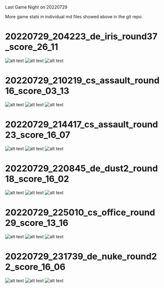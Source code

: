 Last Game Night on 20220729

More game stats in individual md files showed above in the git repo.
# 20220729_204223_de_iris_round37_score_26_11
![alt text](pictures/2022-07-29_20:42:23_de_iris_rounds.png)
![alt text](pictures/2022-07-29_20:42:23_de_iris_totals.png)
![alt text](pictures/2022-07-29_20:42:23_de_iris_weapons.png)
# 20220729_210219_cs_assault_round16_score_03_13
![alt text](pictures/2022-07-29_21:02:26_cs_assault_rounds.png)
![alt text](pictures/2022-07-29_21:02:26_cs_assault_totals.png)
![alt text](pictures/2022-07-29_21:02:26_cs_assault_weapons.png)
# 20220729_214417_cs_assault_round23_score_16_07
![alt text](pictures/2022-07-29_21:44:17_cs_assault_rounds.png)
![alt text](pictures/2022-07-29_21:44:17_cs_assault_totals.png)
![alt text](pictures/2022-07-29_21:44:17_cs_assault_weapons.png)
# 20220729_220845_de_dust2_round18_score_16_02
![alt text](pictures/2022-07-29_22:08:45_de_dust2_rounds.png)
![alt text](pictures/2022-07-29_22:08:45_de_dust2_totals.png)
![alt text](pictures/2022-07-29_22:08:45_de_dust2_weapons.png)
# 20220729_225010_cs_office_round29_score_13_16
![alt text](pictures/2022-07-29_22:50:10_cs_office_rounds.png)
![alt text](pictures/2022-07-29_22:50:10_cs_office_totals.png)
![alt text](pictures/2022-07-29_22:50:10_cs_office_weapons.png)
# 20220729_231739_de_nuke_round22_score_16_06
![alt text](pictures/2022-07-29_23:17:39_de_nuke_rounds.png)
![alt text](pictures/2022-07-29_23:17:39_de_nuke_totals.png)
![alt text](pictures/2022-07-29_23:17:39_de_nuke_weapons.png)

